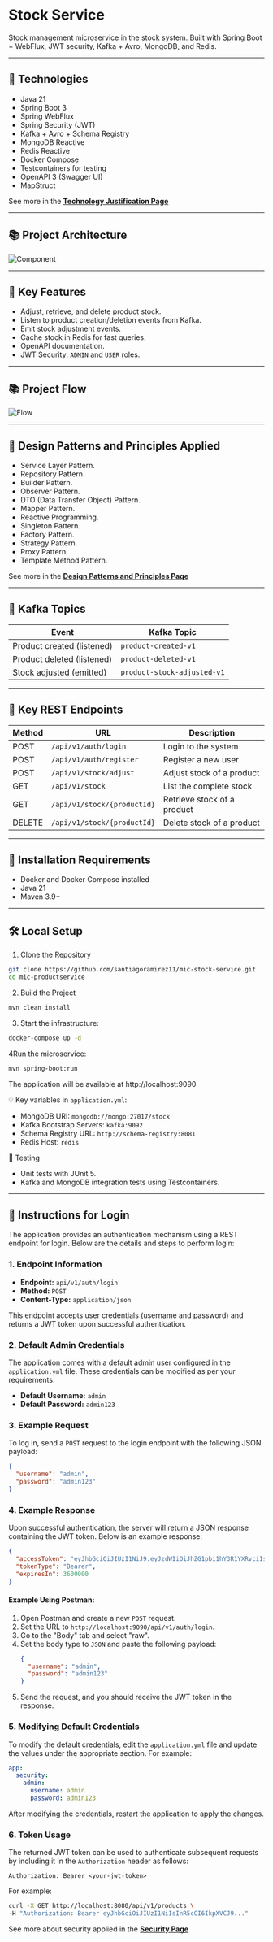# Stock Service

Stock management microservice in the stock system. Built with Spring Boot + WebFlux, JWT security, Kafka + Avro, MongoDB, and Redis.

---

## 🔄 Technologies

- Java 21
- Spring Boot 3
- Spring WebFlux
- Spring Security (JWT)
- Kafka + Avro + Schema Registry
- MongoDB Reactive
- Redis Reactive
- Docker Compose
- Testcontainers for testing
- OpenAPI 3 (Swagger UI)
- MapStruct

See more in the **[Technology Justification Page](docs/technology.md)**

---

## 📚 Project Architecture
<img src="docs/architecture/ArchitectureComponent.png" alt="Component">

---

## 🚀 Key Features

- Adjust, retrieve, and delete product stock.
- Listen to product creation/deletion events from Kafka.
- Emit stock adjustment events.
- Cache stock in Redis for fast queries.
- OpenAPI documentation.
- JWT Security: `ADMIN` and `USER` roles.

---

## 📚 Project Flow
<img src="docs/architecture/Flow.png" alt="Flow">

---

## 🔄 Design Patterns and Principles Applied

- Service Layer Pattern.
- Repository Pattern.
- Builder Pattern.
- Observer Pattern.
- DTO (Data Transfer Object) Pattern.
- Mapper Pattern.
- Reactive Programming.
- Singleton Pattern.
- Factory Pattern.
- Strategy Pattern.
- Proxy Pattern.
- Template Method Pattern.

See more in the **[Design Patterns and Principles Page](docs/design-patterns.md)**

---

## 🐘 Kafka Topics

| Event                            | Kafka Topic                        |
|----------------------------------|------------------------------------|
| Product created (listened)       | `product-created-v1`               |
| Product deleted (listened)       | `product-deleted-v1`               |
| Stock adjusted (emitted)         | `product-stock-adjusted-v1` |

---
## 🔗 Key REST Endpoints

| Method | URL                                    | Description                      |
|--------|----------------------------------------|----------------------------------|
| POST   | `/api/v1/auth/login`                   | Login to the system              |
| POST   | `/api/v1/auth/register`                | Register a new user              |
| POST   | `/api/v1/stock/adjust`                 | Adjust stock of a product        |
| GET    | `/api/v1/stock`                        | List the complete stock          |
| GET    | `/api/v1/stock/{productId}`            | Retrieve stock of a product      |
| DELETE | `/api/v1/stock/{productId}`            | Delete stock of a product        |
   
---

## 📆 Installation Requirements

- Docker and Docker Compose installed
- Java 21
- Maven 3.9+

---

## 🛠️ Local Setup

1. Clone the Repository
```bash
git clone https://github.com/santiagoramirez11/mic-stock-service.git
cd mic-productservice
```

2. Build the Project
```bash
mvn clean install
```

3. Start the infrastructure:

```bash
docker-compose up -d
```

4Run the microservice:

```bash
mvn spring-boot:run
```

The application will be available at http://localhost:9090

💡 Key variables in `application.yml`:
- MongoDB URI: `mongodb://mongo:27017/stock`
- Kafka Bootstrap Servers: `kafka:9092`
- Schema Registry URL: `http://schema-registry:8081`
- Redis Host: `redis`

🧪 Testing
- Unit tests with JUnit 5.
- Kafka and MongoDB integration tests using Testcontainers.

---

## 🔐 Instructions for Login

The application provides an authentication mechanism using a REST endpoint for login. Below are the details and steps to perform login:

### 1. Endpoint Information

- **Endpoint:** `api/v1/auth/login`
- **Method:** `POST`
- **Content-Type:** `application/json`

This endpoint accepts user credentials (username and password) and returns a JWT token upon successful authentication.

### 2. Default Admin Credentials

The application comes with a default admin user configured in the `application.yml` file. These credentials can be modified as per your requirements.

- **Default Username:** `admin`
- **Default Password:** `admin123`

### 3. Example Request

To log in, send a `POST` request to the login endpoint with the following JSON payload:

```json
{
  "username": "admin",
  "password": "admin123"
}
```

### 4. Example Response

Upon successful authentication, the server will return a JSON response containing the JWT token. Below is an example response:

```json
{
  "accessToken": "eyJhbGciOiJIUzI1NiJ9.eyJzdWIiOiJhZG1pbi1hY3R1YXRvciIsInJvbGVzIjoiUk9MRV9BQ1RVQVRPUiIsImlhdCI6MTc0Njk4Mjk4NywiZXhwIjoxNzQ2OTg2NTg3fQ.IUrsEaFngmjrRKenxNR5hp7KVhK6P8LJi90WakEXl-U",
  "tokenType": "Bearer",
  "expiresIn": 3600000
}
```

#### Example Using Postman:
1. Open Postman and create a new `POST` request.
2. Set the URL to `http://localhost:9090/api/v1/auth/login`.
3. Go to the "Body" tab and select "raw".
4. Set the body type to `JSON` and paste the following payload:
   ```json
   {
     "username": "admin",
     "password": "admin123"
   }
   ```
5. Send the request, and you should receive the JWT token in the response.

### 5. Modifying Default Credentials

To modify the default credentials, edit the `application.yml` file and update the values under the appropriate section. For example:

```yaml
app:
  security:
    admin:
      username: admin
      password: admin123
```

After modifying the credentials, restart the application to apply the changes.

### 6. Token Usage

The returned JWT token can be used to authenticate subsequent requests by including it in the `Authorization` header as follows:

```
Authorization: Bearer <your-jwt-token>
```

For example:

```bash
curl -X GET http://localhost:8080/api/v1/products \
-H "Authorization: Bearer eyJhbGciOiJIUzI1NiIsInR5cCI6IkpXVCJ9..."
```

See more about security applied in the **[Security Page](docs/security/security.md)**